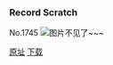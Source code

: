 ### Record Scratch
No.1745
![图片不见了~~~](https://imgs.xkcd.com/comics/record_scratch.png)

[原址](https://xkcd.com//1745) [下载](https://imgs.xkcd.com/comics/record_scratch.png)

